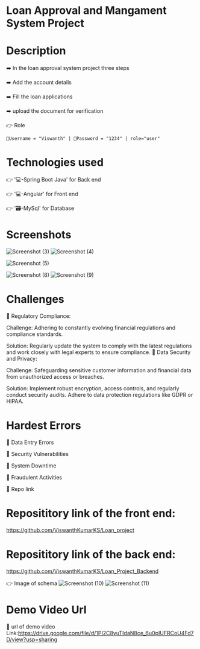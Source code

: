 # Loan Approval and Mangament System Project

# Description

➡️ In the loan approval system project three steps 

➡️ Add the account details

➡️ Fill the loan applications

➡️ upload the document for verification

👉 Role 

    📧Username = "Viswanth" | 🔐Password = "1234" | role="user"
# Technologies used

👉 '💻-Spring Boot Java' for Back end

👉 '💻-Angular' for Front end 

👉 '🗃️-MySql' for Database 
# Screenshots

![Screenshot (3)](https://github.com/ViswanthKumarKS/Loan_project/assets/145537662/4dcce9e4-3824-4d6b-a416-86a1bc1fd864)
![Screenshot (4)](https://github.com/ViswanthKumarKS/Loan_project/assets/145537662/25f795c6-e64e-4032-aa8f-ecf55d4a48de)

![Screenshot (5)](https://github.com/ViswanthKumarKS/Loan_project/assets/145537662/e38237b3-18be-4bb0-b9e3-ee568fdb8c60)

![Screenshot (8)](https://github.com/ViswanthKumarKS/Loan_project/assets/145537662/b6c4e6dd-6a20-4e2e-a74d-6535c0bd7b3e)
![Screenshot (9)](https://github.com/ViswanthKumarKS/Loan_project/assets/145537662/909264f9-10c3-4da0-9530-828fdde33846)

# Challenges

🔴 Regulatory Compliance:

   Challenge: Adhering to constantly evolving financial regulations and compliance standards.
   
   Solution: Regularly update the system to comply with the latest regulations and work closely with legal experts to ensure compliance.
🔴 Data Security and Privacy:
  
  Challenge: Safeguarding sensitive customer information and financial data from unauthorized access or breaches.
  
  Solution: Implement robust encryption, access controls, and regularly conduct security audits. Adhere to data protection regulations like GDPR or HIPAA.

# Hardest Errors

🚩 Data Entry Errors

🚩 Security Vulnerabilities

🚩 System Downtime

🚩 Fraudulent Activities

🔗 Repo link 
# Reposititory link of the front end:
https://github.com/ViswanthKumarKS/Loan_project
# Reposititory link of the back end:
https://github.com/ViswanthKumarKS/Loan_Project_Backend

👉 Image of schema 
![Screenshot (10)](https://github.com/ViswanthKumarKS/Loan_project/assets/145537662/b8c15304-3e81-41e2-98ad-530443559f94)
![Screenshot (11)](https://github.com/ViswanthKumarKS/Loan_project/assets/145537662/2e274cb8-bfca-40a3-97ab-21a5e9b87686)

# Demo Video Url

🔗 url of demo video
Link:https://drive.google.com/file/d/1PI2C8yuTIdaN8ce_6u0pIUFRCoU4Fd7D/view?usp=sharing
